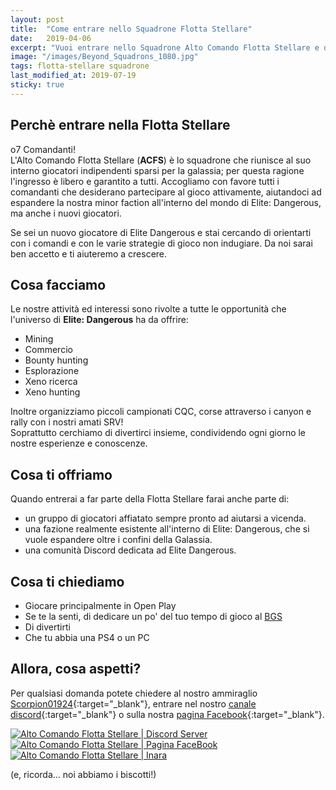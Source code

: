 ```yaml
---
layout: post
title:  "Come entrare nello Squadrone Flotta Stellare"
date:   2019-04-06
excerpt: "Vuoi entrare nello Squadrone Alto Comando Flotta Stellare e divertirti insieme a noi? E' molto più semplice di quanto pensi."
image: "/images/Beyond_Squadrons_1080.jpg"
tags: flotta-stellare squadrone
last_modified_at: 2019-07-19
sticky: true
---
```


## Perchè entrare nella Flotta Stellare

o7 Comandanti!<br>
L'Alto Comando Flotta Stellare (**ACFS**)  è lo squadrone che riunisce al suo interno giocatori indipendenti sparsi per la galassia; per questa ragione l'ingresso è libero e garantito a tutti. Accogliamo con favore tutti i comandanti che desiderano partecipare al gioco attivamente, aiutandoci ad espandere la nostra minor faction all'interno del mondo di Elite: Dangerous, ma anche i nuovi giocatori.

Se sei un nuovo giocatore di Elite Dangerous e stai cercando di orientarti con i comandi e con le varie strategie di gioco non indugiare. Da noi sarai ben accetto e ti aiuteremo a crescere.

## Cosa facciamo

Le nostre attività ed interessi sono rivolte a tutte le opportunità che l'universo di **Elite: Dangerous** ha da offrire:

- Mining
- Commercio
- Bounty hunting
- Esplorazione
- Xeno ricerca
- Xeno hunting
  
Inoltre organizziamo piccoli campionati CQC, corse attraverso i canyon e rally con i nostri amati SRV!<br>
Soprattutto cerchiamo di divertirci insieme, condividendo ogni giorno le nostre esperienze e conoscenze.

## Cosa ti offriamo

Quando entrerai a far parte della Flotta Stellare farai anche parte di:

- un gruppo di giocatori affiatato sempre pronto ad aiutarsi a vicenda.
- una fazione realmente esistente all'interno di Elite: Dangerous, che si vuole espandere oltre i confini della Galassia.
- una comunità Discord dedicata ad Elite Dangerous.

## Cosa ti chiediamo

- Giocare principalmente in Open Play
- Se te la senti, di dedicare un po' del tuo tempo di gioco al [BGS](/bgs/)
- Di divertirti
- Che tu abbia una PS4 o un PC

## Allora, cosa aspetti?

Per qualsiasi domanda potete chiedere al nostro ammiraglio [Scorpion01924](https://my.playstation.com/profile/Scorpion01924){:target="_blank"}, entrare nel nostro [canale discord](https://discord.gg/mXpfjgd){:target="_blank"} o sulla nostra [pagina Facebook](https://www.facebook.com/Altocomandoflottastellare/){:target="_blank"}.

<div class="box alt">
    <div class="row 50% uniform">
        <div class="4u"><span class="image fit"><a href="https://discord.gg/DrvkJrV" class="image fit"><img src="{{ "/images/Discord-Logo+Wordmark-Color.png" | prepend:site.baseurl }}" alt="Alto Comando Flotta Stellare | Discord Server" /></a></span></div>
        <div class="4u"><span class="image fit"><a href="https://facebook.com/{{site.facebook}}" class="image fit"><img src="{{ "/images/new-facebook-logo.png" | prepend:site.baseurl }}" alt="Alto Comando Flotta Stellare | Pagina FaceBook" /></a></span></div>
        <div class="4u$"><span class="image fit"><a href="https://inara.cz/squadron/4750/" class="image fit"><img src="{{ "/images/inara.png" | prepend:site.baseurl }}" alt="Alto Comando Flotta Stellare | Inara" /></a></span></div>
    </div>
</div>

(e, ricorda... noi abbiamo i biscotti!)
